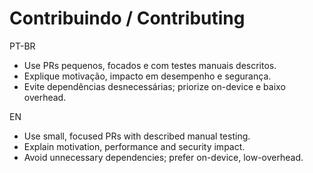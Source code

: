 # Contribuindo / Contributing

PT-BR

-   Use PRs pequenos, focados e com testes manuais descritos.
-   Explique motivação, impacto em desempenho e segurança.
-   Evite dependências desnecessárias; priorize on-device e baixo overhead.

EN

-   Use small, focused PRs with described manual testing.
-   Explain motivation, performance and security impact.
-   Avoid unnecessary dependencies; prefer on-device, low-overhead.



